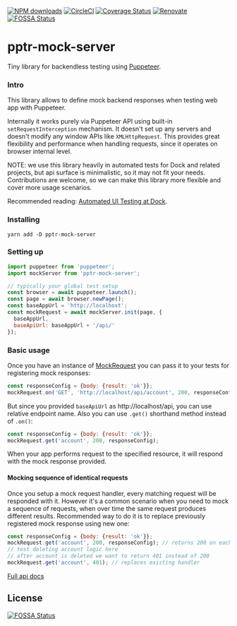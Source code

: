 [![NPM downloads](https://img.shields.io/npm/dm/pptr-mock-server.svg?style=flat)](https://www.npmjs.com/package/pptr-mock-server)
[![CircleCI](https://circleci.com/gh/ermakovich/pptr-mock-server.svg?style=shield)](https://circleci.com/gh/ermakovich/pptr-mock-server)
[![Coverage Status](https://coveralls.io/repos/github/ermakovich/pptr-mock-server/badge.svg)](https://coveralls.io/github/ermakovich/pptr-mock-server)
[![Renovate](https://img.shields.io/badge/renovate-enabled-brightgreen.svg)](https://github.com/ermakovich/pptr-mock-server/issues/139)
[![FOSSA Status](https://app.fossa.io/api/projects/git%2Bgithub.com%2Fermakovich%2Fpptr-mock-server.svg?type=shield)](https://app.fossa.io/projects/git%2Bgithub.com%2Fermakovich%2Fpptr-mock-server?ref=badge_shield)

# pptr-mock-server

Tiny library for backendless testing using [Puppeteer](https://pptr.dev/).

### Intro

This library allows to define mock backend responses when testing web app with
Puppeteer.

Internally it works purely via Puppeteer API using built-in
`setRequestInterception` mechanism. It doesn't set up any servers and doesn't
modify any window APIs like `XMLHttpRequest`. This provides great flexibility
and performance when handling requests, since it operates on browser internal
level.

NOTE: we use this library heavily in automated tests for Dock and related
projects, but api surface is minimalistic, so it may not fit your needs.
Contributions are welcome, so we can make this library more flexible and cover
more usage scenarios.

Recommended reading: [Automated UI Testing at Dock](https://ermakovich.name/posts/automated-ui-testing-at-dock/).

### Installing

```
yarn add -D pptr-mock-server
```

### Setting up

```JavaScript
import puppeteer from 'puppeteer';
import mockServer from 'pptr-mock-server';

// typically your global test setup
const browser = await puppeteer.launch();
const page = await browser.newPage();
const baseAppUrl = 'http://localhost';
const mockRequest = await mockServer.init(page, {
  baseAppUrl,
  baseApiUrl: baseAppUrl + '/api/'
});
```

### Basic usage

Once you have an instance of [MockRequest](api.md#mockrequest) you can pass it to your tests for registering mock responses:

```JavaScript
const responseConfig = {body: {result: 'ok'}};
mockRequest.on('GET', 'http://localhost/api/account', 200, responseConfig);
```

But since you provided `baseApiUrl` as http://localhost/api, you can use relative endpoint name. Also you can use `.get()` shorthand method instead of `.on()`:

```JavaScript
const responseConfig = {body: {result: 'ok'}};
mockRequest.get('account', 200, responseConfig);
```

When your app performs request to the specified resource, it will respond with
the mock response provided.

#### Mocking sequence of identical requests

Once you setup a mock request handler, every matching request will be responded with it. However it's a common scenario when you need to mock a sequence of requests, when over time the same request produces different results. Recommended way to do it is to replace previously registered mock response using new one:

```JavaScript
const responseConfig = {body: {result: 'ok'}};
mockRequest.get('account', 200, responseConfig); // returns 200 on each request
// test deleting account logic here
// after account is deleted we want to return 401 instead of 200
mockRequest.get('account', 401); // replaces existing handler
```

[Full api docs](api.md)

## License

[![FOSSA Status](https://app.fossa.io/api/projects/git%2Bgithub.com%2Fermakovich%2Fpptr-mock-server.svg?type=large)](https://app.fossa.io/projects/git%2Bgithub.com%2Fermakovich%2Fpptr-mock-server?ref=badge_large)
